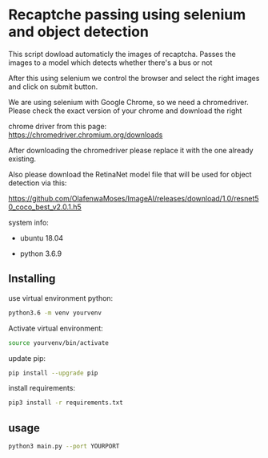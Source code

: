 # Recaptche passing using selenium and object detection

This script dowload automaticly the images of recaptcha. Passes the images to a model which detects whether there's a bus or not

After this using selenium we control the browser and select the right images and click on submit button.


We are using selenium with Google Chrome, so we need a chromedriver. Please check the exact version of your chrome and download the right 

chrome driver from this page: https://chromedriver.chromium.org/downloads     

After downloading the chromedriver please replace it with the one already existing.

Also please download the RetinaNet model file that will be used for object detection via this:

https://github.com/OlafenwaMoses/ImageAI/releases/download/1.0/resnet50_coco_best_v2.0.1.h5

system info:

- ubuntu 18.04

- python 3.6.9



## Installing
use virtual environment python: 
```bash
python3.6 -m venv yourvenv
```
Activate virtual environment:
```bash
source yourvenv/bin/activate
```
update pip:
```bash
pip install --upgrade pip
```
install requirements:
```bash
pip3 install -r requirements.txt
```



## usage
```bash
python3 main.py --port YOURPORT
```




